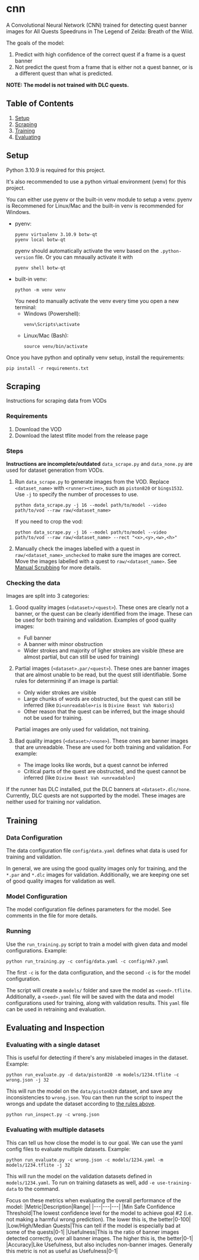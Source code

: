# cnn
A Convolutional Neural Network (CNN) trained for detecting quest banner images for All Quests Speedruns in The Legend of Zelda: Breath of the Wild.

The goals of the model:
1. Predict with high confidence of the correct quest if a frame is a quest banner
2. Not predict the quest from a frame that is either not a quest banner, or is a different quest than what is predicted.

**NOTE: The model is not trained with DLC quests.**

## Table of Contents
1. [Setup](#setup)
2. [Scraping](#scraping)
3. [Training](#training)
4. [Evaluating](#evaluating)

## Setup
Python 3.10.9 is required for this project.

It's also recommended to use a python virtual environment (venv) for this project.

You can either use pyenv or the built-in venv module to setup a venv. pyenv is Recommened for Linux/Mac and the built-in venv is recommended for Windows.

- pyenv:
    ```
    pyenv virtualenv 3.10.9 botw-qt
    pyenv local botw-qt
    ```
    pyenv should automatically activate the venv based on the `.python-version` file. Or you can mnaually activate it with
    ```
    pyenv shell botw-qt
    ```
- built-in venv:
    ```
    python -m venv venv
    ```
    You need to manually activate the venv every time you open a new terminal:
    - Windows (Powershell):
        ```
        venv\Scripts\activate
        ```
    - Linux/Mac (Bash):
        ```
        source venv/bin/activate
        ```
Once you have python and optinally venv setup, install the requirements:
```
pip install -r requirements.txt
```


## Scraping
Instructions for scraping data from VODs

### Requirements
1. Download the VOD
1. Download the latest tflite model from the release page

### Steps
**Instructions are incomplete/outdated**
`data_scrape.py` and `data_none.py` are used for dataset generation from VODs.

1. Run `data_scrape.py` to generate images from the VOD. Replace `<dataset_name>` with `<runner><time>`, such as `piston820` or `bings1532`. Use `-j` to specify the number of processes to use.
    ```
    python data_scrape.py -j 16 --model path/to/model --video path/to/vod --raw raw/<dataset_name>
    ```
    If you need to crop the vod:
    ```
    python data_scrape.py -j 16 --model path/to/model --video path/to/vod --raw raw/<dataset_name> --rect "<x>,<y>,<w>,<h>"
    ```
    
1. Manually check the images labelled with a quest in `raw/<dataset_name>_unchecked` to make sure the images are correct. Move the images labelled with a quest to `raw/<dataset_name>`. See [Manual Scrubbing](#manual-scrubbing) for more details.

### Checking the data
Images are split into 3 categories:
1. Good quality images (`<dataset>/<quest>`). These ones are clearly not a banner, or the quest can be clearly identified from the image. These can be used for both training and validation. Examples of good quality images:
    - Full banner
    - A banner with minor obstruction
    - Wider strokes and majority of ligher strokes are visible (these are almost partial, but can still be used for training)
2. Partial images (`<dataset>.par/<quest>`). These ones are banner images that are almost unable to be read, but the quest still identifiable. Some rules for determining if an image is partial:
    - Only wider strokes are visible
    - Large chunks of words are obstructed, but the quest can still be inferred (like `Di<unreadable>ris` is `Divine Beast Vah Naboris`)
    - Other reason that the quest can be inferred, but the image should not be used for training.
    
    Partial images are only used for validation, not training.
3. Bad quality images (`<dataset>/<none>`). These ones are banner images that are unreadable. These are used for both training and validation. For example:
    - The image looks like words, but a quest cannot be inferred
    - Critical parts of the quest are obstructed, and the quest cannot be inferred (like `Divine Beast Vah <unreadable>`)

If the runner has DLC installed, put the DLC banners at `<dataset>.dlc/none`. Currently, DLC quests are not supported by the model. These images are neither used for training nor validation.


## Training

### Data Configuration
The data configuration file `config/data.yaml` defines what data is used for training and validation.

In general, we are using the good quality images only for training, and the `*.par` and `*.dlc` images for validation. Additionally, we are keeping one set of good quality images for validation as well.

### Model Configuration
The model configuration file defines parameters for the model. See comments in the file for more details.

### Running
Use the `run_training.py` script to train a model with given data and model configurations. Example:
```
python run_training.py -c config/data.yaml -c config/mk7.yaml
```
The first `-c` is for the data configuration, and the second `-c` is for the model configuration.

The script will create a `models/` folder and save the model as `<seed>.tflite`. Additionally, a `<seed>.yaml` file will be saved with the data and model configurations used for training, along with validation results. This `yaml` file can be used in retraining and evaluation.

## Evaluating and Inspection

### Evaluating with a single dataset
This is useful for detecting if there's any mislabeled images in the dataset. Example:
```
python run_evaluate.py -d data/piston820 -m models/1234.tflite -c wrong.json -j 32
```
This will run the model on the `data/piston820` dataset, and save any inconsistencies to `wrong.json`. You can then run the script to inspect the wrongs and update the dataset according to [the rules above](#checking-the-data).
```
python run_inspect.py -c wrong.json
```

### Evaluating with multiple datasets
This can tell us how close the model is to our goal. We can use the yaml config files to evaluate multiple datasets. Example:
```
python run_evaluate.py -c wrong.json -c models/1234.yaml -m models/1234.tflite -j 32
```
This will run the model on the validation datasets defined in `models/1234.yaml`. To run on training datasets as well, add `-e use-training-data` to the command.

Focus on these metrics when evaluating the overall performance of the model:
|Metric|Description|Range|
|---|---|---|
|Min Safe Confidence Threshold|The lowest confidence level for the model to achieve goal #2 (i.e. not making a harmful wrong prediction). The lower this is, the better|0-100|
|Low/High/Median Quests|This can tell if the model is especially bad at some of the quests|0-1|
|Usefulness|This is the ratio of banner images detected correctly, over all banner images. The higher this is, the better|0-1|
|Accuracy|Like Usefulness, but also includes non-banner images. Generally this metric is not as useful as Usefulness|0-1|
